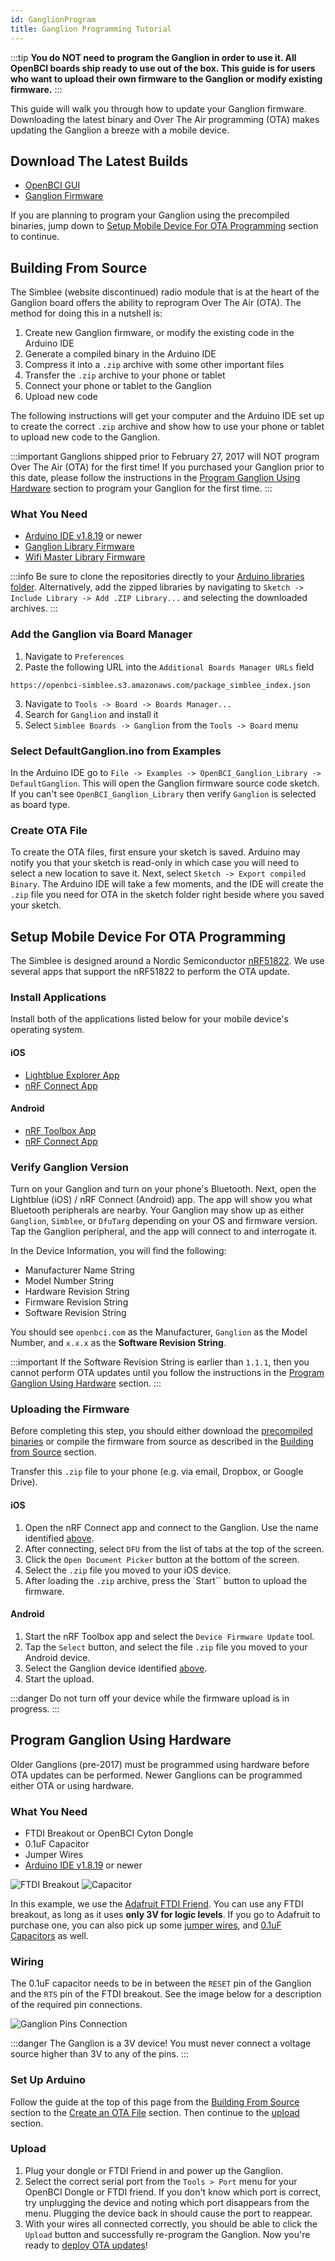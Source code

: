 ```yaml
---
id: GanglionProgram
title: Ganglion Programming Tutorial
---
```

:::tip
**You do NOT need to program the Ganglion in order to use it. All OpenBCI boards ship ready to use out of the box. This guide is for users who want to upload their own firmware to the Ganglion or modify existing firmware.**
:::

This guide will walk you through how to update your Ganglion firmware. Downloading the latest binary and Over The Air programming (OTA) makes updating the Ganglion a breeze with a mobile device.

## Download The Latest Builds

- [OpenBCI GUI](https://github.com/OpenBCI/OpenBCI_GUI/releases)  
- [Ganglion Firmware](https://github.com/OpenBCI/OpenBCI_Ganglion_Library/releases/download/v3.0.0/DefaultGanglion3.0.0.zip)

If you are planning to program your Ganglion using the precompiled binaries, jump down to [Setup Mobile Device For OTA Programming](#setup-mobile-device-for-ota-programming) section to continue.

## Building From Source

The Simblee (website discontinued) radio module that is at the heart of the Ganglion board offers the ability to reprogram Over The Air (OTA). The method for doing this in a nutshell is:  

1.  Create new Ganglion firmware, or modify the existing code in the Arduino IDE
2.  Generate a compiled binary in the Arduino IDE
3.  Compress it into a `.zip` archive with some other important files
4.  Transfer the `.zip` archive to your phone or tablet
5.  Connect your phone or tablet to the Ganglion
6.  Upload new code

The following instructions will get your computer and the Arduino IDE set up to create the correct `.zip` archive and show how to use your phone or tablet to upload new code to the Ganglion.

:::important
Ganglions shipped prior to February 27, 2017 will NOT program Over The Air (OTA) for the first time! If you purchased your Ganglion prior to this date, please follow the instructions in the [Program Ganglion Using Hardware](#program-ganglion-using-hardware) section to program your Ganglion for the first time.
:::

### What You Need

-   [Arduino IDE v1.8.19](https://www.arduino.cc/en/software) or newer
-   [Ganglion Library Firmware](https://github.com/OpenBCI/OpenBCI_Ganglion_Library)
-   [Wifi Master Library Firmware](https://github.com/OpenBCI/OpenBCI_Wifi_Master_Library)

:::info
Be sure to clone the repositories directly to your [Arduino libraries folder](https://docs.arduino.cc/software/ide-v1/tutorials/installing-libraries#manual-installation). Alternatively, add the zipped libraries by navigating to `Sketch -> Include Library -> Add .ZIP Library...` and selecting the downloaded archives.
:::

### Add the Ganglion via Board Manager

1. Navigate to `Preferences`
2. Paste the following URL into the `Additional Boards Manager URLs` field

```
https://openbci-simblee.s3.amazonaws.com/package_simblee_index.json
```

3. Navigate to `Tools -> Board -> Boards Manager...`
4. Search for `Ganglion` and install it
5. Select `Simblee Boards -> Ganglion` from the `Tools -> Board` menu

### Select DefaultGanglion.ino from Examples

In the Arduino IDE go to `File -> Examples -> OpenBCI_Ganglion_Library -> DefaultGanglion`. This will open the Ganglion firmware source code sketch. If you can't see `OpenBCI_Ganglion_Library` then verify `Ganglion` is selected as board type.

### Create OTA File

To create the OTA files, first ensure your sketch is saved. Arduino may notify you that your sketch is read-only in which case you will need to select a new location to save it. Next, select `Sketch -> Export compiled Binary`. The Arduino IDE will take a few moments, and the IDE will create the `.zip` file you need for OTA in the sketch folder right beside where you saved your sketch.

## Setup Mobile Device For OTA Programming

The Simblee is designed around a Nordic Semiconductor [nRF51822](http://www.nordicsemi.com/eng/Products/Bluetooth-low-energy/nRF51822). We use several apps that support the nRF51822 to perform the OTA update.

### Install Applications

Install both of the applications listed below for your mobile device's operating system.

#### iOS

-   [Lightblue Explorer App](https://apps.apple.com/us/app/lightblue/id557428110)
-   [nRF Connect App](https://apps.apple.com/us/app/nrf-connect-for-mobile/id1054362403)

#### Android

-   [nRF Toolbox App](https://play.google.com/store/apps/details?id=no.nordicsemi.android.nrftoolbox)
-   [nRF Connect App](https://play.google.com/store/apps/details?id=no.nordicsemi.android.mcp)

### Verify Ganglion Version

Turn on your Ganglion and turn on your phone's Bluetooth. Next, open the Lightblue (iOS) / nRF Connect (Android) app. The app will show you what Bluetooth peripherals are nearby. Your Ganglion may show up as either `Ganglion`, `Simblee`, or `DfuTarg` depending on your OS and firmware version. Tap the Ganglion peripheral, and the app will connect to and interrogate it.  

In the Device Information, you will find the following:

-   Manufacturer Name String
-   Model Number String
-   Hardware Revision String
-   Firmware Revision String
-   Software Revision String

You should see `openbci.com` as the Manufacturer, `Ganglion` as the Model Number, and `x.x.x` as the **Software Revision String**. 

:::important
If the Software Revision String is earlier than `1.1.1`, then you cannot perform OTA updates until you follow the instructions in the [Program Ganglion Using Hardware](#program-ganglion-using-hardware) section.
:::

### Uploading the Firmware

Before completing this step, you should either download the [precompiled binaries](https://github.com/OpenBCI/OpenBCI_Ganglion_Library/releases/download/v3.0.0/DefaultGanglion3.0.0.zip) or compile the firmware from source as described in the [Building from Source](#building-from-source) section.

Transfer this `.zip` file to your phone (e.g. via email, Dropbox, or Google Drive).

#### iOS

1. Open the nRF Connect app and connect to the Ganglion. Use the name identified [above](#verify-ganglion-version).
2. After connecting, select `DFU` from the list of tabs at the top of the screen.
3. Click the `Open Document Picker` button at the bottom of the screen.
4. Select the `.zip` file you moved to your iOS device.
5. After loading the `.zip` archive, press the `Start`` button to upload the firmware.

#### Android

1. Start the nRF Toolbox app and select the `Device Firmware Update` tool. 
2. Tap the `Select` button, and select the file `.zip` file you moved to your Android device.
3. Select the Ganglion device identified [above](#verify-ganglion-version).
4. Start the upload.

:::danger
Do not turn off your device while the firmware upload is in progress.
:::

## Program Ganglion Using Hardware

Older Ganglions (pre-2017) must be programmed using hardware before OTA updates can be performed. Newer Ganglions can be programmed either OTA or using hardware.

### What You Need

-   FTDI Breakout or OpenBCI Cyton Dongle
-   0.1uF Capacitor
-   Jumper Wires
-   [Arduino IDE v1.8.19](https://www.arduino.cc/en/software) or newer

![FTDI Breakout](../assets/ThirdPartyImages/FTDI_Friend.jpg)
![Capacitor](../assets/GanglionImages/caps.jpg)

In this example, we use the [Adafruit FTDI Friend](https://www.adafruit.com/products/284). You can use any FTDI breakout, as long as it uses **only 3V for logic levels**. If you go to Adafruit to purchase one, you can also pick up some [jumper wires](https://www.adafruit.com/products/758), and [0.1uF Capacitors](https://www.adafruit.com/products/753) as well.  

### Wiring

The 0.1uF capacitor needs to be in between the `RESET` pin of the Ganglion and the `RTS` pin of the FTDI breakout. See the image below for a description of the required pin connections.

![Ganglion Pins Connection](../assets/GanglionImages/ganglion_ftdi-connection.jpeg)

:::danger
The Ganglion is a 3V device! You must never connect a voltage source higher than 3V to any of the pins.
:::

### Set Up Arduino

Follow the guide at the top of this page from the [Building From Source](#building-from-source) section to the [Create an OTA File](#create-ota-file) section. Then continue to the [upload](#upload) section.

### Upload

1. Plug your dongle or FTDI Friend in and power up the Ganglion.
2. Select the correct serial port from the `Tools > Port` menu for your OpenBCI Dongle or FTDI friend. If you don't know which port is correct, try unplugging the device and noting which port disappears from the menu. Plugging the device back in should cause the port to reappear.
3. With your wires all connected correctly, you should be able to click the `Upload` button and successfully re-program the Ganglion. Now you're ready to [deploy OTA updates](#create-ota-file)!
